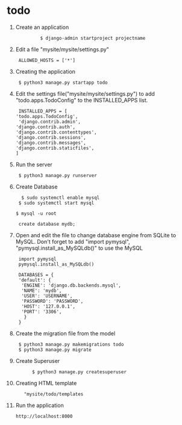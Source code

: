 # todo

1. Create an application
                
                $ django-admin startproject projectname

2. Edit a file  "mysite/mysite/settings.py"
      
        ALLOWED_HOSTS = ['*']
      
3. Creating the application
     
        $ python3 manage.py startapp todo
      
4. Edit the settings file("mysite/mysite/settings.py") to add "todo.apps.TodoConfig" to the INSTALLED_APPS list.

        INSTALLED_APPS = [
       'todo.apps.TodoConfig',
        'django.contrib.admin',
       'django.contrib.auth',
       'django.contrib.contenttypes',
       'django.contrib.sessions',
       'django.contrib.messages',
       'django.contrib.staticfiles',
       ]
    
5. Run the server
        
        $ python3 manage.py runserver
        
6. Create Database

         $ sudo systemctl enable mysql
        $ sudo systemctl start mysql
        
       $ mysql -u root
       
        create database mydb;
      
7. Open and edit the file to change database engine from SQLite to MySQL. Don't forget to add "import pymysql",              "pymysql.install_as_MySQLdb()" to use the MySQL
 
        import pymysql
        pymysql.install_as_MySQLdb()

        DATABASES = {
        'default': {
         'ENGINE': 'django.db.backends.mysql',
         'NAME': 'mydb',
         'USER': 'USERNAME',
         'PASSWORD': 'PASSWORD',
         'HOST': '127.0.0.1',
         'PORT': '3306',
          }
        }
      
 8. Create the migration file from the model
 
         $ python3 manage.py makemigrations todo
         $ python3 manage.py migrate
 9. Create Superuser
              
              $ python3 manage.py createsuperuser
          
 10. Creating HTML template
 
            "mysite/todo/templates
        
 11. Run the application
         
         http://localhost:8000 
 
